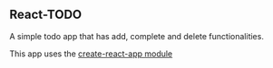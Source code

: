 ## React-TODO
A simple todo app that has add, complete and delete functionalities.

This app uses the [create-react-app module](https://github.com/facebookincubator/create-react-app)
